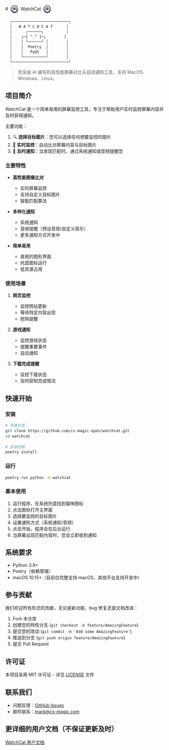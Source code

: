 <div style="align: center">
# <img src="transparent_overlay/resources/icon.svg" width="32" height="32" alt="WatchCat Icon" style="vertical-align: middle" /> WatchCat <img src="transparent_overlay/resources/icon.svg" width="32" height="32" alt="WatchCat Icon" style="vertical-align: middle" />

```
  ╭─────────────────────────╮
  │   W A T C H C A T      │
  │      ╭──────╮          │
  │    ╭─┤ ^.^ ├─╮        │
  │    │ ╰──────╯ │        │
  │    │  Poetry  │        │
  │    │   PyQt   │        │
  │    ╰──────────╯        │
  ╰─────────────────────────╯
```

> 完全由 AI 编写的高性能屏幕对比与自动通知工具，支持 MacOS、Windows、Linux。

</div>

## 项目简介

WatchCat 是一个简单易用的屏幕监控工具，专注于帮助用户实时监控屏幕内容并及时获得通知。

主要功能：

1. 🔍 **选择目标图片**：您可以选择任何想要监控的图片
2. 👀 **实时监控**：自动比对屏幕内容与目标图片
3. 🔔 **及时通知**：当发现匹配时，通过系统通知或音频提醒您

### 主要特性

- **高性能图像比对**

  - 实时屏幕监控
  - 支持自定义目标图片
  - 智能匹配算法

- **多样化通知**

  - 系统通知
  - 音频提醒（预设音效/自定义音乐）
  - 更多通知方式开发中

- **简单易用**
  - 直观的图形界面
  - 托盘图标运行
  - 低资源占用

### 使用场景

1. **网页监控**

   - 监控网站更新
   - 等待特定内容出现
   - 抢购提醒

2. **游戏通知**

   - 监控游戏状态
   - 提醒重要事件
   - 自动通知

3. **下载完成提醒**
   - 监控下载状态
   - 及时获知完成情况

## 快速开始

### 安装

```bash
# 克隆仓库
git clone https://github.com/cs-magic-open/watchcat.git
cd watchcat

# 安装依赖
poetry install
```

### 运行

```bash
poetry run python -m watchcat
```

### 基本使用

1. 运行程序，在系统托盘找到猫咪图标
2. 点击图标打开主界面
3. 选择要监控的目标图片
4. 设置通知方式（系统通知/音频）
5. 点击开始，程序会在后台运行
6. 当屏幕出现匹配内容时，您会立即收到通知

## 系统要求

- Python 3.9+
- Poetry（依赖管理）
- macOS 10.15+（目前仅完整支持 macOS，其他平台支持开发中）

## 参与贡献

我们欢迎所有形式的贡献，无论是新功能、bug 修复还是文档改进：

1. Fork 本仓库
2. 创建您的特性分支 (`git checkout -b feature/AmazingFeature`)
3. 提交您的改动 (`git commit -m 'Add some AmazingFeature'`)
4. 推送到分支 (`git push origin feature/AmazingFeature`)
5. 提交 Pull Request

## 许可证

本项目采用 MIT 许可证 - 详见 [LICENSE](LICENSE) 文件

## 联系我们

- 问题反馈：[GitHub Issues](https://github.com/cs-magic-open/watchcat/issues)
- 邮件联系：mark@cs-magic.com

## 更详细的用户文档（不保证更新及时）

[WatchCat 用户文档](https://cs-magic-open.github.io/watchcat/)
